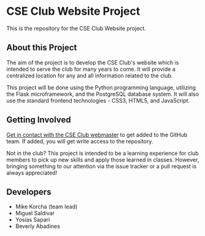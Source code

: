 CSE Club Website Project
========================

This is the repository for the CSE Club Website project.

About this Project
------------------

The aim of the project is to develop the CSE Club's website which is intended to serve the club for many years to come. It will provide a centralized location for any and all information related to the club. 

This project will be done using the Python programming language, utilizing the Flask microframework, and the PostgreSQL database system. It will also use the standard frontend technologies - CSS3, HTML5, and JavaScript.

Getting Involved
----------------

[Get in contact with the CSE Club webmaster](mailto:webmaster@cse-club.com) to get added to the GitHub team. If added, you will get write access to the repository.

Not in the club? This project is intended to be a learning experience for club members to pick up new skills and apply those learned in classes. However, bringing something to our attention via the issue tracker or a pull request is always appreciated!

Developers
----------

* Mike Korcha (team lead)
* Miguel Saldivar
* Yosias Sapari
* Beverly Abadines